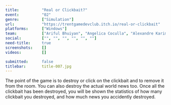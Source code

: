 ```yaml
---
title:          "Real or Clickbait?"
event:          "02"
genre:          ["Simulation"]
url:            "https://trentgamedevclub.itch.io/real-or-clickbait"
platforms:      ["Windows"]
team:           ["Ariful Bhuiyan", "Angelica Coculla", "Alexandre Karimov", "Frank Liang", "Paul Schell", "Nicole Yaneza"]
social:         ["", "", "", "", "", ""]
need-title:     true
screenshots:    []
videos:         []

submitted:      false
titlebar:       title-007.jpg
---
```

The point of the game is to destroy or click on the clickbait and to remove it from the room. You can also destroy the actual world news too. Once all the clickbait has been destroyed, you will be shown the statistics of how many clickbait you destroyed, and how much news you accidently destroyed.